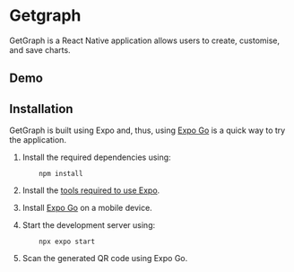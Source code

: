 # Getgraph

GetGraph is a React Native application allows users to create, customise, and save charts.

## Demo

## Installation

GetGraph is built using Expo and, thus, using [Expo Go](https://docs.expo.dev/get-started/expo-go/) is a quick way to try the application.

1. Install the required dependencies using:

   ```
       npm install
   ```

2. Install the [tools required to use Expo](https://docs.expo.dev/get-started/installation/).

3. Install [Expo Go](https://docs.expo.dev/get-started/expo-go/) on a mobile device.

4. Start the development server using:

   ```
       npx expo start
   ```

5. Scan the generated QR code using Expo Go.
